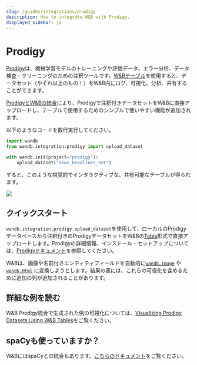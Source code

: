```yaml
---
slug: /guides/integrations/prodigy
description: How to integrate W&B with Prodigy.
displayed_sidebar: ja
---
```


# Prodigy

[Prodigy](https://prodi.gy/)は、機械学習モデルのトレーニングや評価データ、エラー分析、データ検査・クリーニングのための注釈ツールです。[W&Bテーブル](../../tables/tables-quickstart.md)を使用すると、データセット（やそれ以上のもの！）をW&B内にログ、可視化、分析、共有することができます。

[ProdigyとW&Bの統合](https://github.com/wandb/wandb/blob/master/wandb/integration/prodigy/prodigy.py)により、Prodigyで注釈付きデータセットをW&Bに直接アップロードし、テーブルで使用するためのシンプルで使いやすい機能が追加されます。

以下のようなコードを数行実行してください。

```python
import wandb
from wandb.integration.prodigy import upload_dataset

with wandb.init(project="prodigy"):
    upload_dataset("news_headlines_ner")
```

すると、このような視覚的でインタラクティブな、共有可能なテーブルが得られます。

![](/images/integrations/prodigy_interactive_visual.png)

## クイックスタート

`wandb.integration.prodigy.upload_dataset`を使用して、ローカルのProdigyデータベースから注釈付きのProdigyデータセットをW&Bの[Table](https://docs.wandb.ai/ref/python/data-types/table)形式で直接アップロードします。Prodigyの詳細情報、インストール・セットアップについては、[Prodigyドキュメント](https://prodi.gy/docs/)を参照してください。

W&Bは、画像や名前付きエンティティフィールドを自動的に[`wandb.Image`](https://docs.wandb.ai/ref/python/data-types/image) や [`wandb.Html`](https://docs.wandb.ai/ref/python/data-types/html) に変換しようとします。結果の表には、これらの可視化を含めるために追加の列が追加されることがあります。
## 詳細な例を読む

W&B Prodigy統合で生成された例の可視化については、[Visualizing Prodigy Datasets Using W&B Tables](https://wandb.ai/kshen/prodigy/reports/Visualizing-Prodigy-Datasets-Using-W-B-Tables--Vmlldzo5NDE2MTc)をご覧ください。

## spaCyも使っていますか？

W&BにはspaCyとの統合もあります。[こちらのドキュメント](https://docs.wandb.ai/guides/integrations/spacy)をご覧ください。